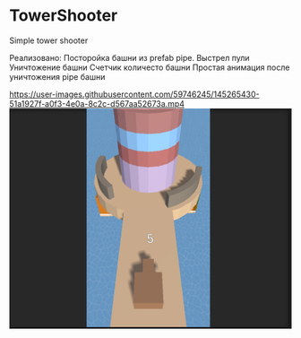 # TowerShooter
Simple tower shooter

Реализовано:
 Посторойка башни из prefab pipe.
 Выстрел пули 
 Уничтожение башни 
 Счетчик количесто башни
 Простая анимация после уничтожения pipe башни


https://user-images.githubusercontent.com/59746245/145265430-51a1927f-a0f3-4e0a-8c2c-d567aa52673a.mp4 
![Screenshot](TowerShooter.png)



